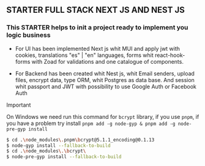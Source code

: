 ## STARTER FULL STACK NEXT JS AND NEST JS

### This STARTER helps to init a project ready to implement you logic business

- For UI has been implemented Next js whit MUI and apply jwt with cookies, translations "es" | "en" languages, forms whit react-hook-forms with Zoad for validations and one catalogue of components.

- For Backend has been created whit Nest js, whit Email senders, upload files, encrypt data, type ORM, whit Postgres as data base. And session whit passport and JWT with possibility to use Google Auth or Facebook Auth


> [!IMPORTANT]  
> On Windows we need run this command for `bcrypt` library, if you use `pnpm`, if you have a problem try install `pnpm add -g node-gyp & pnpm add -g node-pre-gyp install`


```bash
$ cd .\node_modules\.pnpm\bcrypt@5.1.1_encoding@0.1.13
$ node-gyp install --fallback-to-build
$ cd .\node_modules\.\bcrypt\
$ node-pre-gyp install --fallback-to-build
```